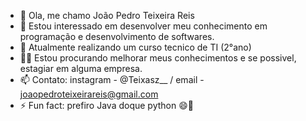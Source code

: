 - 👋 Ola, me chamo João Pedro Teixeira Reis
- 👀 Estou interessado em desenvolver meu conhecimento em programação e desenvolvimento de softwares.
- 🌱 Atualmente realizando um curso tecnico de TI (2°ano)
- 👨‍💼 Estou procurando melhorar meus conhecimentos e se possivel, estagiar em alguma empresa.
- 📫 Contato: instagram - @Teixasz__  /    email - joaopedroteixeirareis@gmail.com
- ⚡ Fun fact: prefiro Java doque python 😄🤣
